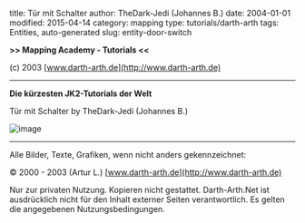 ﻿title: Tür mit Schalter
author: TheDark-Jedi (Johannes B.)
date: 2004-01-01
modified: 2015-04-14
category: mapping
type: tutorials/darth-arth
tags: Entities, auto-generated
slug: entity-door-switch

**>>
Mapping Academy - Tutorials <<**

 

(c)
2003 [www.darth-arth.de](http://www.darth-arth.de)

----

**Die
kürzesten JK2-Tutorials der Welt**

Tür
mit Schalter by TheDark-Jedi (Johannes B.)

 

![image]({filename}mapping/door/door_button.jpg)

 

----

Alle
  Bilder, Texte, Grafiken, wenn nicht anders gekennzeichnet: 

©
  2000 - 2003 (Artur L.) [www.darth-arth.de](http://www.darth-arth.de)

Nur
  zur privaten Nutzung. Kopieren nicht gestattet. Darth-Arth.Net ist ausdrücklich
  nicht für den Inhalt externer Seiten verantwortlich. Es gelten die
  angegebenen Nutzungsbedingungen.

 
